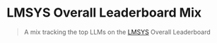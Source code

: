 # LMSYS Overall Leaderboard Mix

> A mix tracking the top LLMs on the [LMSYS](https://lmarena.ai/) Overall Leaderboard
